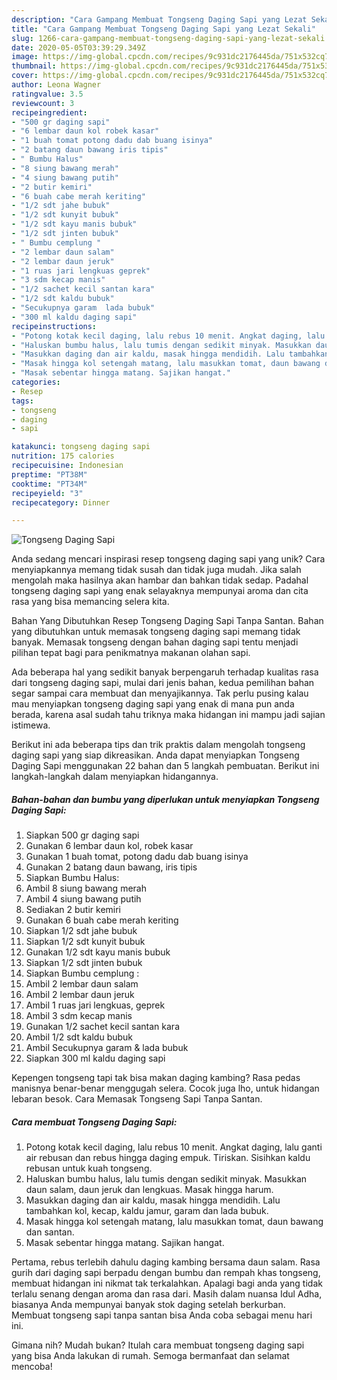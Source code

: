 ```yaml
---
description: "Cara Gampang Membuat Tongseng Daging Sapi yang Lezat Sekali"
title: "Cara Gampang Membuat Tongseng Daging Sapi yang Lezat Sekali"
slug: 1266-cara-gampang-membuat-tongseng-daging-sapi-yang-lezat-sekali
date: 2020-05-05T03:39:29.349Z
image: https://img-global.cpcdn.com/recipes/9c931dc2176445da/751x532cq70/tongseng-daging-sapi-foto-resep-utama.jpg
thumbnail: https://img-global.cpcdn.com/recipes/9c931dc2176445da/751x532cq70/tongseng-daging-sapi-foto-resep-utama.jpg
cover: https://img-global.cpcdn.com/recipes/9c931dc2176445da/751x532cq70/tongseng-daging-sapi-foto-resep-utama.jpg
author: Leona Wagner
ratingvalue: 3.5
reviewcount: 3
recipeingredient:
- "500 gr daging sapi"
- "6 lembar daun kol robek kasar"
- "1 buah tomat potong dadu dab buang isinya"
- "2 batang daun bawang iris tipis"
- " Bumbu Halus"
- "8 siung bawang merah"
- "4 siung bawang putih"
- "2 butir kemiri"
- "6 buah cabe merah keriting"
- "1/2 sdt jahe bubuk"
- "1/2 sdt kunyit bubuk"
- "1/2 sdt kayu manis bubuk"
- "1/2 sdt jinten bubuk"
- " Bumbu cemplung "
- "2 lembar daun salam"
- "2 lembar daun jeruk"
- "1 ruas jari lengkuas geprek"
- "3 sdm kecap manis"
- "1/2 sachet kecil santan kara"
- "1/2 sdt kaldu bubuk"
- "Secukupnya garam  lada bubuk"
- "300 ml kaldu daging sapi"
recipeinstructions:
- "Potong kotak kecil daging, lalu rebus 10 menit. Angkat daging, lalu ganti air rebusan dan rebus hingga daging empuk. Tiriskan. Sisihkan kaldu rebusan untuk kuah tongseng."
- "Haluskan bumbu halus, lalu tumis dengan sedikit minyak. Masukkan daun salam, daun jeruk dan lengkuas. Masak hingga harum."
- "Masukkan daging dan air kaldu, masak hingga mendidih. Lalu tambahkan kol, kecap, kaldu jamur, garam dan lada bubuk."
- "Masak hingga kol setengah matang, lalu masukkan tomat, daun bawang dan santan."
- "Masak sebentar hingga matang. Sajikan hangat."
categories:
- Resep
tags:
- tongseng
- daging
- sapi

katakunci: tongseng daging sapi 
nutrition: 175 calories
recipecuisine: Indonesian
preptime: "PT38M"
cooktime: "PT34M"
recipeyield: "3"
recipecategory: Dinner

---
```



![Tongseng Daging Sapi](https://img-global.cpcdn.com/recipes/9c931dc2176445da/751x532cq70/tongseng-daging-sapi-foto-resep-utama.jpg)

Anda sedang mencari inspirasi resep tongseng daging sapi yang unik? Cara menyiapkannya memang tidak susah dan tidak juga mudah. Jika salah mengolah maka hasilnya akan hambar dan bahkan tidak sedap. Padahal tongseng daging sapi yang enak selayaknya mempunyai aroma dan cita rasa yang bisa memancing selera kita.

Bahan Yang Dibutuhkan Resep Tongseng Daging Sapi Tanpa Santan. Bahan yang dibutuhkan untuk memasak tongseng daging sapi memang tidak banyak. Memasak tongseng dengan bahan daging sapi tentu menjadi pilihan tepat bagi para penikmatnya makanan olahan sapi.

Ada beberapa hal yang sedikit banyak berpengaruh terhadap kualitas rasa dari tongseng daging sapi, mulai dari jenis bahan, kedua pemilihan bahan segar sampai cara membuat dan menyajikannya. Tak perlu pusing kalau mau menyiapkan tongseng daging sapi yang enak di mana pun anda berada, karena asal sudah tahu triknya maka hidangan ini mampu jadi sajian istimewa.


Berikut ini ada beberapa tips dan trik praktis dalam mengolah tongseng daging sapi yang siap dikreasikan. Anda dapat menyiapkan Tongseng Daging Sapi menggunakan 22 bahan dan 5 langkah pembuatan. Berikut ini langkah-langkah dalam menyiapkan hidangannya.

<!--inarticleads1-->

##### Bahan-bahan dan bumbu yang diperlukan untuk menyiapkan Tongseng Daging Sapi:

1. Siapkan 500 gr daging sapi
1. Gunakan 6 lembar daun kol, robek kasar
1. Gunakan 1 buah tomat, potong dadu dab buang isinya
1. Gunakan 2 batang daun bawang, iris tipis
1. Siapkan  Bumbu Halus:
1. Ambil 8 siung bawang merah
1. Ambil 4 siung bawang putih
1. Sediakan 2 butir kemiri
1. Gunakan 6 buah cabe merah keriting
1. Siapkan 1/2 sdt jahe bubuk
1. Siapkan 1/2 sdt kunyit bubuk
1. Gunakan 1/2 sdt kayu manis bubuk
1. Siapkan 1/2 sdt jinten bubuk
1. Siapkan  Bumbu cemplung :
1. Ambil 2 lembar daun salam
1. Ambil 2 lembar daun jeruk
1. Ambil 1 ruas jari lengkuas, geprek
1. Ambil 3 sdm kecap manis
1. Gunakan 1/2 sachet kecil santan kara
1. Ambil 1/2 sdt kaldu bubuk
1. Ambil Secukupnya garam &amp; lada bubuk
1. Siapkan 300 ml kaldu daging sapi


Kepengen tongseng tapi tak bisa makan daging kambing? Rasa pedas manisnya benar-benar menggugah selera. Cocok juga lho, untuk hidangan lebaran besok. Cara Memasak Tongseng Sapi Tanpa Santan. 

<!--inarticleads2-->

##### Cara membuat Tongseng Daging Sapi:

1. Potong kotak kecil daging, lalu rebus 10 menit. Angkat daging, lalu ganti air rebusan dan rebus hingga daging empuk. Tiriskan. Sisihkan kaldu rebusan untuk kuah tongseng.
1. Haluskan bumbu halus, lalu tumis dengan sedikit minyak. Masukkan daun salam, daun jeruk dan lengkuas. Masak hingga harum.
1. Masukkan daging dan air kaldu, masak hingga mendidih. Lalu tambahkan kol, kecap, kaldu jamur, garam dan lada bubuk.
1. Masak hingga kol setengah matang, lalu masukkan tomat, daun bawang dan santan.
1. Masak sebentar hingga matang. Sajikan hangat.


Pertama, rebus terlebih dahulu daging kambing bersama daun salam. Rasa gurih dari daging sapi berpadu dengan bumbu dan rempah khas tongseng, membuat hidangan ini nikmat tak terkalahkan. Apalagi bagi anda yang tidak terlalu senang dengan aroma dan rasa dari. Masih dalam nuansa Idul Adha, biasanya Anda mempunyai banyak stok daging setelah berkurban. Membuat tongseng sapi tanpa santan bisa Anda coba sebagai menu hari ini. 

Gimana nih? Mudah bukan? Itulah cara membuat tongseng daging sapi yang bisa Anda lakukan di rumah. Semoga bermanfaat dan selamat mencoba!
